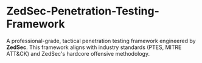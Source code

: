 # ZedSec-Penetration-Testing-Framework
 A professional-grade, tactical penetration testing framework engineered by **ZedSec**. This framework aligns with industry standards (PTES, MITRE ATT&amp;CK) and ZedSec's hardcore offensive methodology.
